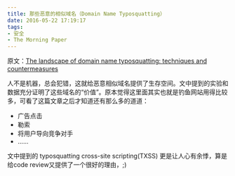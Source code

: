 ```yaml
---
title: 那些恶意的相似域名（Domain Name Typosquatting）
date: 2016-05-22 17:19:17
tags:
- 安全
- The Morning Paper
---
```


原文：[The landscape of domain name typosquatting: techniques and countermeasures](https://blog.acolyer.org/2016/05/20/the-landscape-of-domain-name-typosquatting-techniques-and-countermeasures/)

人不是机器，总会犯错，这就给恶意相似域名提供了生存空间。文中提到的实验和数据充分证明了这些域名的“价值”。原本觉得这里面其实也就是钓鱼网站用得比较多，可看了这篇文章之后才知道还有那么多的道道：

- 广告点击
- 勒索
- 将用户导向竞争对手
- ……

文中提到的 typosquatting cross-site scripting(TXSS) 更是让人心有余悸，算是给code review又提供了一个很好的理由，;)
